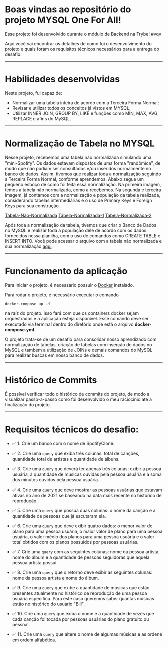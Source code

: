 # Boas vindas ao repositório do projeto <b>MYSQL One For All</b>!

Esse projeto foi desenvolvido durante o módulo de Backend na Trybe! #vqv 

Aqui você vai encontrar os detalhes de como foi o desenvolvimento do projeto e quais foram os requisitos técnicos necessários para a entrega do desafio.

---

# Habilidades desenvolvidas

Neste projeto, fui capaz de:

- Normalizar uma tabela inteira de acordo com a Terceira Forma Normal;
- Revisar e utilizar todos os conceitos já vistos em MYSQL;
- Utilizar INNER JOIN, GROUP BY, LIKE e funções como MIN, MAX, AVG, REPLACE e afins do MySQL.

---

# Normalização de Tabela no MYSQL

Nesse projeto, recebemos uma tabela não normalizada simulando uma "mini-Spotify". Os dados estavam dispostos de uma forma "randômica", de modo que não podiam ser consultados e/ou inseridos normalmente no banco de dados. Assim, tivemos que realizar toda a normalização seguindo a Terceira Forma Normal, conforme aprendemos. Abaixo segue um pequeno esboço de como foi feita essa normalização. Na primeira imagem, temos a tabela não normalizada, como a recebemos. Na segunda e terceira imagem, já contamos com a normalização e população da tabela realizada, considerando tabelas intermediárias e o uso de Primary Keys e Foreign Keys para sua construção.

[Tabela-Não-Normalizada](./images//non-normalized-table.jpeg)
[Tabela-Normalizada-1](./images//normalized-table-1.jpeg)
[Tabela-Normalizada-2](./images//normalized-table-2.jpeg)

Após toda a normalização da tabela, tivemos que criar o Banco de Dados no MySQL e realizar toda a população dele de acordo com os dados fornecidos nessa planilha, com o uso de comandos como CREATE TABLE e INSERT INTO. Vocẽ pode acessar o arquivo com a tabela não normalizada e sua normalização [aqui](https://docs.google.com/spreadsheets/d/1-OUTrruCH4EKDaO8d7BYLf9NWlXiD5ZCcjmWB9SvoLg/edit?usp=sharing).

---

# Funcionamento da aplicação

Para iniciar o projeto, é necessário possuir o [Docker](https://docs.docker.com/engine/install/ubuntu/) instalado.

Para rodar o projeto, é necessário executar o comando
```
docker-compose up -d
```
na raíz do projeto. Isso fará com que os containers docker sejam orquestrados e a aplicação esteja disponível. Esse comando deve ser executado via terminal dentro do diretório onde está o arquivo **docker-compose.yml**.

O projeto trata-se de um desafio para consolidar nosso aprendizado com normalização de tabelas, criação de tabelas com inserção de dados no MySQL e também a utilização de JOINs e demais comandos do MySQL para realizar buscas em nosso banco de dados.

---

# Histórico de Commits

É possível verificar todo o histórico de commits do projeto, de modo a visualizar passo-a-passo como foi desenvolvido o meu raciocínio até a finalização do projeto.

---

# Requisitos técnicos do desafio:

- ✅ 1. Crie um banco com o nome de SpotifyClone.

- ✅ 2. Crie uma `query` que exiba três colunas: total de canções, quantidade total de artistas e quantidade de álbuns.

- ✅ 3. Crie uma `query` que deverá ter apenas três colunas: exibir a pessoa usuária, a quantidade de músicas ouvidas pela pessoa usuária e a soma dos minutos ouvidos pela pessoa usuária.

- ✅ 4. Crie uma `query` que deve mostrar as pessoas usuárias que estavam ativas no ano de 2021 se baseando na data mais recente no histórico de reprodução.

- ✅ 5. Crie uma `query` que possua duas colunas: o nome da canção e a quantidade de pessoas que já escutaram ela.

- ✅ 6. Crie uma `query` que deve exibir quatro dados: o menor valor de plano para uma pessoa usuária, o maior valor de plano para uma pessoa usuária, o valor médio dos planos para uma pessoa usuária e o valor total obtidos com os planos possuídos por pessoas usuárias.

- ✅ 7. Crie uma `query` com as seguintes colunas: nome da pessoa artista, nome do álbum e a quantidade de pessoas seguidoras que aquela pessoa artista possui.

- ✅ 8. Crie uma `query` que o retorno deve exibir as seguintes colunas: nome da pessoa artista e nome do álbum.

- ✅ 9. Crie uma `query` que exibe a quantidade de músicas que estão presentes atualmente no histórico de reprodução de uma pessoa usuária específica. Para este caso queremos saber quantas músicas estão no histórico do usuário "Bill".

- ✅ 10. Crie uma `query` que exiba o nome e a quantidade de vezes que cada canção foi tocada por pessoas usuárias do plano gratuito ou pessoal.

- ✅ 11. Crie uma `query` que altere o nome de algumas músicas e as ordene em ordem alfabética.